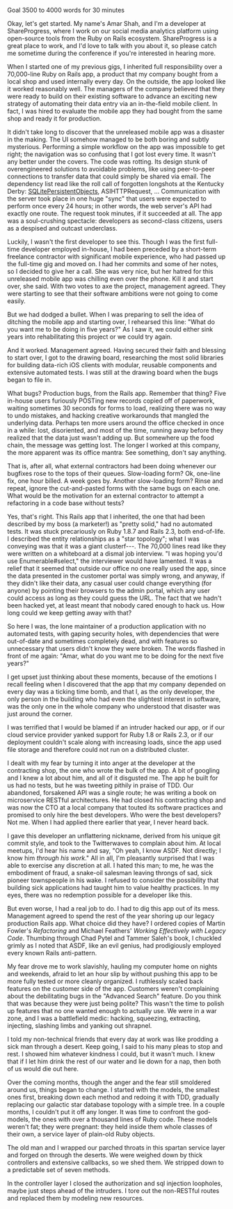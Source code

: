 Goal 3500 to 4000 words for 30 minutes

Okay, let's get started. My name's Amar Shah, and I'm a developer at
ShareProgress, where I work on our social media analytics platform using
open-source tools from the Ruby on Rails ecosystem. ShareProgress is a
great place to work, and I'd love to talk with you about it, so please
catch me sometime during the conference if you're interested in hearing
more.

When I started one of my previous gigs, I inherited full responsibility
over a 70,000-line Ruby on Rails app, a product that my company bought
from a local shop and used internally every day. On the outside, the app
looked like it worked reasonably well. The managers of the company
believed that they were ready to build on their existing software to
advance an exciting new strategy of automating their data entry via an
in-the-field mobile client. In fact, I was hired to evaluate the mobile
app they had bought from the same shop and ready it for production.

It didn't take long to discover that the unreleased mobile app was a
disaster in the making. The UI somehow managed to be both boring and
subtly mysterious. Performing a simple workflow on the app was impossible
to get right; the navigation was so confusing that I got lost every time.
It wasn't any better under the covers. The code was rotting. Its design
stunk of overengineered solutions to avoidable problems, like using
peer-to-peer connections to transfer data that could simply be shared
via email. The dependency list read like the roll call of forgotten
longshots at the Kentucky Derby:
[SQLitePersistentObjects](http://stackoverflow.com/a/3066689/2157021),
ASIHTTPRequest, ... Communication with the server took place in one
huge "sync" that users were expected to perform once every 24 hours;
in other words, the web server's API had exactly one route. The request
took minutes, if it succeeded at all. The app was a soul-crushing
spectacle: developers as second-class citizens, users as a
despised and outcast underclass.

Luckily, I wasn't the first developer to see this. Though I was the first
full-time developer employed in-house, I had been preceded by a short-term
freelance contractor with significant mobile experience, who had passed
up the full-time gig and moved on. I had her commits and some of her notes,
so I decided to give her a call. She was very nice, but her hatred for
this unreleased mobile app was chilling even over the phone. Kill it and
start over, she said. With two votes to axe the project, management agreed.
They were starting to see that their software ambitions were not going to
come easily.

But we had dodged a bullet. When I was preparing to sell the idea of
ditching the mobile app and starting over, I rehearsed this line:
"What do you want me to be doing in five years?" As I saw it, we could
either sink years into rehabilitating this project or we could try again.

And it worked. Management agreed. Having secured their faith and blessing
to start over, I got to the drawing board, researching the most solid
libraries for building data-rich iOS clients with modular, reusable
components and extensive automated tests. I was still at the drawing
board when the bugs began to file in.

What bugs? Production bugs, from the Rails app. Remember that thing?
Five in-house users furiously POSTing new records copied off of
paperwork, waiting sometimes 30 seconds for forms to load, realizing
there was no way to undo mistakes, and hacking creative workarounds
that mangled the underlying data. Perhaps ten more users around the office
checked in once in a while: lost, disoriented, and most of the
time, running away before they realized that the data just wasn't
adding up. But somewhere up the food chain, the message was getting lost.
The longer I worked at this company, the more apparent was its
office mantra: See something, don't say anything.

That is, after all, what external contractors had been doing whenever
our bugfixes rose to the tops of their queues. Slow-loading form? Ok,
one-line fix, one hour billed. A week goes by. Another slow-loading form?
Rinse and repeat, ignore the cut-and-pasted forms with the same bugs on
each one. What would be the motivation for an external contractor
to attempt a refactoring in a code base without tests?

Yes, that's right. This Rails app that I inherited, the one that had
been described by my boss (a marketer!) as "pretty solid," had no
automated tests. It was stuck precariously on Ruby 1.8.7 and Rails 2.3,
both end-of-life. I described the entity relationships as a "star
topology"; what I was conveying was that it was a giant clusterf---.
The 70,000 lines read like they were written on a whiteboard at a
dismal job interview. "I was hoping you'd use Enumerable#select,"
the interviewer would have lamented. It was a relief that it seemed
that outside our office no one really used the app, since the data
presented in the customer portal was simply wrong, and anyway,
if they didn't like their data, any casual user could change everything
(for anyone) by pointing their browsers to the admin portal,
which any user could access as long as they could guess the URL.
The fact that we hadn't been hacked yet, at least meant that
nobody cared enough to hack us. How long could we keep getting away
with that?

So here I was, the lone maintainer of a production application with
no automated tests, with gaping security holes, with dependencies that
were out-of-date and sometimes completely dead, and with features so
unnecessary that users didn't know they were broken. The words flashed
in front of me again: "Amar, what do you want me to be doing for the next
five years?"

I get upset just thinking about these moments, because of the
emotions I recall feeling when I discovered that the app that my
company depended on every day was a ticking time bomb, and that I,
as the only developer, the only person in the building who had even
the slightest interest in software, was the only one in the whole
company who understood that disaster was just around the corner.

I was terrified that I would be blamed if an intruder hacked our
app, or if our cloud service provider yanked support for Ruby 1.8
or Rails 2.3, or if our deployment couldn't scale along with
increasing loads, since the app used file storage and therefore
could not run on a distributed cluster.

I dealt with my fear by turning it into anger at the developer at
the contracting shop, the one who wrote the bulk of the app. A bit
of googling and I knew a lot about him, and all of it disgusted me.
The app he built for us had no tests, but he was tweeting pithily in
praise of TDD. Our abandoned, forsakened API was a single route; he was
writing a book on microservice RESTful architectures. He had closed
his contracting shop and was now the CTO at a local company that
touted its software practices and promised to only hire the best
developers. Who were the best developers? Not me. When I had
applied there earlier that year, I never heard back.

I gave this developer an unflattering nickname, derived from his
unique git commit style, and took to the Twitterwaves to complain
about him. At local meetups, I'd hear his name and say, "Oh yeah,
I know ASDF. Not directly; I know him *through his work*."
All in all, I'm pleasantly surprised that I was able to
exercise any discretion at all. I hated this man; to me, he was
the embodiment of fraud, a snake-oil salesman leaving throngs of
sad, sick pioneer townspeople in his wake. I refused to consider
the possibility that building sick applications had taught him
to value healthy practices. In my eyes, there was no redemption
possible for a developer like this.

But even worse, I had a real job to do. I had to dig this app out
of its mess. Management agreed to spend the rest of the year shoring
up our legacy production Rails app. What choice did they have?
I ordered copies of Martin Fowler's _Refactoring_ and Michael Feathers'
_Working Effectively with Legacy Code_. Thumbing through Chad Pytel and
Tammer Saleh's book, I chuckled grimly as I noted that ASDF, like
an evil genius, had prodigiously employed every known Rails anti-pattern.

My fear drove me to work slavishly, hauling my computer home on
nights and weekends, afraid to let an hour slip by without pushing
this app to be more fully tested or more cleanly organized. I
ruthlessly scaled back features on the customer side of the app.
Customers weren't complaining about the debilitating bugs in the
"Advanced Search" feature. Do you think that was because they were
just being polite? This wasn't the time to polish up features that
no one wanted enough to actually use. We were in a war zone, and I was a
battlefield medic: hacking, squeezing, extracting, injecting, slashing
limbs and yanking out shrapnel.

I told my non-technical friends that every day at work was like
prodding a sick man through a desert. Keep going, I said to his many
pleas to stop and rest. I showed him whatever kindness I could, but
it wasn't much. I knew that if I let him drink the rest of our water
and lie down for a nap, then both of us would die out here.

Over the coming months, though the anger and the fear still smoldered
around us, things began to change. I started with the models, the
smallest ones first, breaking down each method and redoing it with
TDD, gradually replacing our galactic star database topology with
a simple tree. In a couple months, I couldn't put it off any longer.
It was time to confront the god-models, the ones with over a thousand
lines of Ruby code. These models weren't fat; they were pregnant: they
held inside them whole classes of their own, a service layer of plain-old
Ruby objects.

The old man and I wrapped our parched throats in this
spartan service layer and forged on through the deserts. We were
weighed down by thick controllers and extensive callbacks, so we
shed them. We stripped down to a predictable set of seven methods.

In the controller layer I closed the authorization and sql injection
loopholes, maybe just steps ahead of the intruders. I tore out the
non-RESTful routes and replaced them by modeling new resources.
